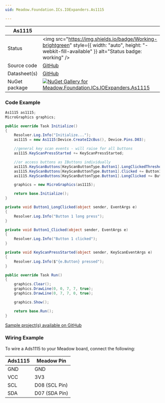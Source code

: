 ```yaml
---
uid: Meadow.Foundation.ICs.IOExpanders.As1115

---
```


| As1115 | |
|--------|--------|
| Status | <img src="https://img.shields.io/badge/Working-brightgreen" style={{ width: "auto", height: "-webkit-fill-available" }} alt="Status badge: working" /> |
| Source code | [GitHub](https://github.com/WildernessLabs/Meadow.Foundation/tree/main/Source/Meadow.Foundation.Peripherals/ICs.IOExpanders.As1115) |
| Datasheet(s) | [GitHub](https://github.com/WildernessLabs/Meadow.Foundation/tree/main/Source/Meadow.Foundation.Peripherals/ICs.IOExpanders.As1115/Datasheet) |
| NuGet package | <a href="https://www.nuget.org/packages/Meadow.Foundation.ICs.IOExpanders.As1115/" target="_blank"><img src="https://img.shields.io/nuget/v/Meadow.Foundation.ICs.IOExpanders.As1115.svg?label=Meadow.Foundation.ICs.IOExpanders.As1115" alt="NuGet Gallery for Meadow.Foundation.ICs.IOExpanders.As1115" /></a> |

### Code Example

```csharp
As1115 as1115;
MicroGraphics graphics;

public override Task Initialize()
{
    Resolver.Log.Info("Initialize...");
    as1115 = new As1115(Device.CreateI2cBus(), Device.Pins.D03);

    //general key scan events - will raise for all buttons
    as1115.KeyScanPressStarted += KeyScanPressStarted;

    //or access buttons as IButtons individually
    as1115.KeyScanButtons[KeyScanButtonType.Button1].LongClickedThreshold = TimeSpan.FromSeconds(1);
    as1115.KeyScanButtons[KeyScanButtonType.Button1].Clicked += Button1_Clicked;
    as1115.KeyScanButtons[KeyScanButtonType.Button1].LongClicked += Button1_LongClicked; ;

    graphics = new MicroGraphics(as1115);

    return base.Initialize();
}

private void Button1_LongClicked(object sender, EventArgs e)
{
    Resolver.Log.Info("Button 1 long press");
}

private void Button1_Clicked(object sender, EventArgs e)
{
    Resolver.Log.Info("Button 1 clicked");
}

private void KeyScanPressStarted(object sender, KeyScanEventArgs e)
{
    Resolver.Log.Info($"{e.Button} pressed");
}

public override Task Run()
{
    graphics.Clear();
    graphics.DrawLine(0, 0, 7, 7, true);
    graphics.DrawLine(0, 7, 7, 0, true);

    graphics.Show();

    return base.Run();
}

```

[Sample project(s) available on GitHub](https://github.com/WildernessLabs/Meadow.Foundation/tree/main/Source/Meadow.Foundation.Peripherals/ICs.IOExpanders.As1115/Samples/As1115_Sample)

### Wiring Example

To wire a Ads1115 to your Meadow board, connect the following:

| Ads1115  | Meadow Pin    |
|---------|---------------|
| GND     | GND           |
| VCC     | 3V3           |
| SCL     | D08 (SCL Pin) |
| SDA     | D07 (SDA Pin) |
